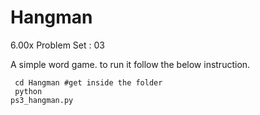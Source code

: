 Hangman
=======

6.00x Problem Set : 03

A simple word game.
to run it follow the below instruction. <br/>

<code> cd Hangman #get inside the folder </code> <br/>
<code> python ps3_hangman.py </code> <br/>


